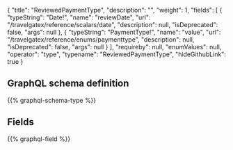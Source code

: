 {
  "title": "ReviewedPaymentType",
  "description": "",
  "weight": 1,
  "fields": [
    {
      "typeString": "Date!",
      "name": "reviewDate",
      "url": "/travelgatex/reference/scalars/date",
      "description": null,
      "isDeprecated": false,
      "args": null
    },
    {
      "typeString": "PaymentType!",
      "name": "value",
      "url": "/travelgatex/reference/enums/paymenttype",
      "description": null,
      "isDeprecated": false,
      "args": null
    }
  ],
  "requireby": null,
  "enumValues": null,
  "operator": "type",
  "typename": "ReviewedPaymentType",
  "hideGithubLink": true
}
## GraphQL schema definition

{{% graphql-schema-type %}}

## Fields

{{% graphql-field %}}
